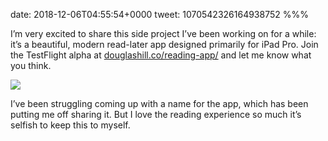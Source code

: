 date: 2018-12-06T04:55:54+0000
tweet: 1070542326164938752
%%%

I’m very excited to share this side project I’ve been working on for a while: it’s a beautiful, modern read-later app designed primarily for iPad Pro. Join the TestFlight alpha at [douglashill.co/reading-app/](https://douglashill.co/reading-app/) and let me know what you think.

![](DttUj87VYAA-zVT.png)

I’ve been struggling coming up with a name for the app, which has been putting me off sharing it. But I love the reading experience so much it’s selfish to keep this to myself.
